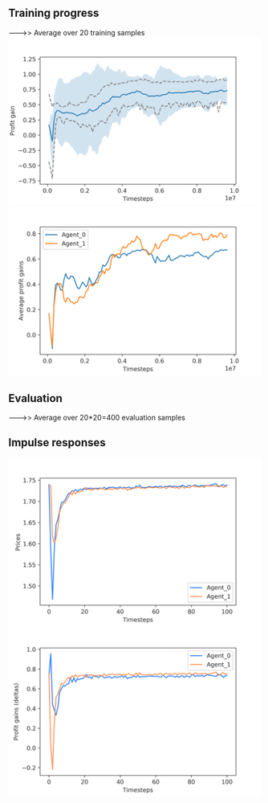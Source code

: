 ## Training progress
--->> Average over 20 training samples
![](https://github.com/Lorenzo-Giardi/algorithmic-pricing/blob/master/train_results/Azure_cont_multisample/training_metrics/training_metrics_2.png)
![](https://github.com/Lorenzo-Giardi/algorithmic-pricing/blob/master/train_results/Azure_cont_multisample/training_metrics/training_metrics_4.png)
## Evaluation
--->> Average over 20*20=400 evaluation samples

## Impulse responses
![](https://github.com/Lorenzo-Giardi/algorithmic-pricing/blob/master/train_results/Azure_cont_multisample/rollout/multisample-prices-irf.png)
![](https://github.com/Lorenzo-Giardi/algorithmic-pricing/blob/master/train_results/Azure_cont_multisample/rollout/multisample-deltas-irf.png)
